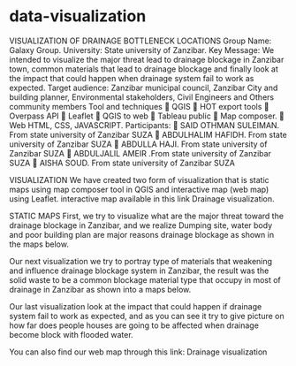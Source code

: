 # data-visualization
 VISUALIZATION OF DRAINAGE BOTTLENECK LOCATIONS
Group Name:
            Galaxy Group.
University:
             State university of Zanzibar.
Key Message: 
We intended to visualize the major threat lead to drainage blockage in Zanzibar town, common materials that lead to drainage blockage and finally look at the impact that could happen when drainage system fail to work as expected.
Target audience:
Zanzibar municipal council, Zanzibar City and building planner, Environmental stakeholders, Civil Engineers and Others community members
Tool and techniques
	QGIS
	HOT export tools
	Overpass API
	Leaflet
	QGIS to web 
	Tableau public
	Map composer.
	Web HTML, CSS, JAVASCRIPT.
Participants:
	SAID OTHMAN SULEIMAN.  From state university of Zanzibar SUZA 
	ABDULHALIM HAFIDH. From state university of Zanzibar SUZA 
	ABDULLA HAJI. From state university of Zanzibar SUZA 
	ABDULJALIL AMEIR .From state university of Zanzibar SUZA 
	AISHA SOUD. From state university of Zanzibar SUZA 


VISUALIZATION 
We have created two form of visualization that is static maps using map composer tool in QGIS and interactive map (web map) using Leaflet. interactive map available in this link Drainage visualization.

STATIC MAPS
First, we try to visualize what are the major threat toward the drainage blockage in Zanzibar, and we realize Dumping site, water body and poor building plan are major reasons drainage blockage as shown in the maps below.

 



Our next visualization we try to portray type of materials that weakening and influence drainage blockage system in Zanzibar, the result was the solid waste to be a common blockage material type that occupy in most of drainage in Zanzibar as shown into a maps below.

 








Our last visualization look at the impact that could happen if drainage system fail to work as expected, and as you can see it try to give picture on how far does people houses are going to be affected when drainage become block with flooded water.


 




You can also find our web map through this link: Drainage visualization

